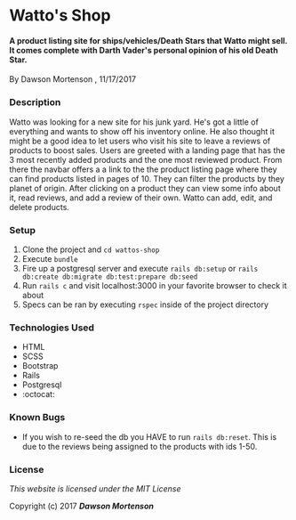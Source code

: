 # Watto's Shop

#### A product listing site for ships/vehicles/Death Stars that Watto might sell. It comes complete with Darth Vader's personal opinion of his old Death Star.
By Dawson Mortenson , 11/17/2017

### Description
Watto was looking for a new site for his junk yard. He's got a little of everything and wants to show off his inventory online. He also thought it might be a good idea to let users who visit his site to leave a reviews of products to boost sales. Users are greeted with a landing page that has the 3 most recently added products and the one most reviewed product. From there the navbar offers a a link to the the product listing page where they can find products listed in pages of 10. They can filter the products by they planet of origin. After clicking on a product they can view some info about it, read reviews, and add a review of their own. Watto can add, edit, and delete products.

### Setup
1. Clone the project and `cd wattos-shop`
1. Execute `bundle`
1. Fire up a postgresql server and execute `rails db:setup` or `rails db:create db:migrate db:test:prepare db:seed`
1. Run `rails c` and visit localhost:3000 in your favorite browser to check it about
1. Specs can be ran by executing `rspec` inside of the project directory

### Technologies Used
* HTML
* SCSS
* Bootstrap
* Rails
* Postgresql
* :octocat:

### Known Bugs
* If you wish to re-seed the db you HAVE to run `rails db:reset`. This is due to the reviews being assigned to the products with ids 1-50.

### License
*This website is licensed under the MIT License*

Copyright (c) 2017 **_Dawson Mortenson_**
